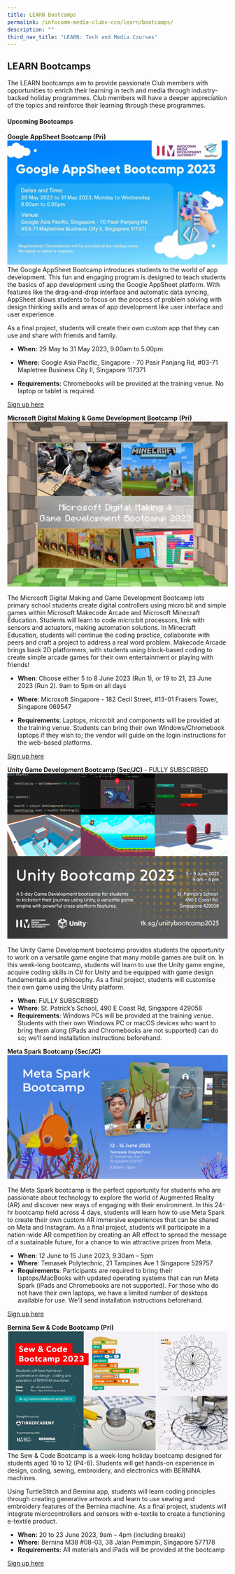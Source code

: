 ```yaml
---
title: LEARN Bootcamps
permalink: /infocomm-media-clubs-cca/learn/bootcamps/
description: ""
third_nav_title: "LEARN: Tech and Media Courses"
---
```

## LEARN Bootcamps

The LEARN bootcamps aim to provide passionate Club members with opportunities to enrich their learning in tech and media through industry-backed holiday programmes. Club members will have a deeper appreciation of the topics and reinforce their learning through these programmes.

#### Upcoming Bootcamps

**Google AppSheet Bootcamp (Pri)**
![](/images/web%20banner.jpg)
The Google AppSheet Bootcamp introduces students to the world of app development. This fun and engaging program is designed to teach students the basics of app development using the Google AppSheet platform. With features like the drag-and-drop interface and automatic data syncing, AppSheet allows students to focus on the process of problem solving with design thinking skills and areas of app development like user interface and user experience.&nbsp;

As a final project, students will create their own custom app that they can use and share with friends and family.

* **When:** 29 May to 31 May 2023, 9.00am to 5.00pm

* **Where:** Google Asia Pacific, Singapore - 70 Pasir Panjang Rd, #03-71 Mapletree Business City II, Singapore 117371

* **Requirements:** Chromebooks will be provided at the training venue. No laptop or tablet is required.

[Sign up here](https://go.gov.sg/google-appsheet2023 )

**Microsoft Digital Making &amp; Game Development Bootcamp (Pri)**
![](/images/Icmclub/microsoft%20digital%20making%20&amp;%20game%20development%20bootcamp%20(pri).jpg)

The Microsoft Digital Making and Game Development Bootcamp lets primary school students create digital controllers using micro:bit and simple games within Microsoft Makecode Arcade and Microsoft Minecraft Education. Students will learn to code micro:bit processors, link with sensors and actuators, making automation solutions. In Minecraft Education, students will continue the coding practice, collaborate with peers and craft a project to address a real word problem. Makecode Arcade brings back 2D platformers, with students using block-based coding to create simple arcade games for their own entertainment or playing with friends!

*   **When**: Choose either 5 to 8 June 2023 (Run 1), or 19 to 21,  23 June 2023 (Run 2). 9am to 5pm on all days
    
*   **Where**: Microsoft Singapore - 182 Cecil Street, #13-01 Frasers Tower, Singapore 069547
*   **Requirements**: Laptops, micro:bit and components will be provided at the training venue. Students can bring their own Windows/Chromebook laptops if they wish to; the vendor will guide on the login instructions for the web-based platforms.

[Sign up here ](https://go.gov.sg/microsoft-bc23)

**Unity Game Development Bootcamp (Sec/JC)** - FULLY SUBSCRIBED
![](/images/Icmclub/unity%20bootcamp.png)

The Unity Game Development bootcamp provides students the opportunity to work on a versatile game engine that many mobile games are built on. In this week-long bootcamp, students will learn to use the Unity game engine, acquire coding skills in C# for Unity and be equipped with game design fundamentals and philosophy. As a final project, students will customise their own game using the Unity platform.

*   **When**: FULLY SUBSCRIBED
*   **Where**: St. Patrick’s School, 490 E Coast Rd, Singapore 429058
*   **Requirements**: Windows PCs will be provided at the training venue. Students with their own Windows PC or macOS devices who want to bring them along (iPads and Chromebooks are not supported) can do so; we’ll send installation instructions beforehand.

**Meta Spark Bootcamp (Sec/JC)**
![](/images/meta_updated_promobootcamp_websitebanner%20.PNG)

The Meta Spark bootcamp is the perfect opportunity for students who are passionate about technology to explore the world of Augmented Reality (AR) and discover new ways of engaging with their environment. In this 24-hr bootcamp held across 4 days, students will learn how to use Meta Spark to create their own custom AR immersive experiences that can be shared on Meta and Instagram. As a final project, students will participate in a nation-wide AR competition by creating an AR effect to spread the message of a sustainable future, for a chance to win attractive prizes from Meta.

*   **When**: 12 June to 15 June 2023, 9.30am – 5pm
*   **Where**: Temasek Polytechnic, 21 Tampines Ave 1 Singapore 529757
*   **Requirements**: Participants are required to bring their laptops/MacBooks with updated operating systems that can run Meta Spark (iPads and Chromebooks are not supported). For those who do not have their own laptops, we have a limited number of desktops available for use. We’ll send installation instructions beforehand. <br>

[Sign up here](https://go.gov.sg/sparkarmay23)

**Bernina Sew &amp; Code Bootcamp (Pri)**
![](/images/bernina_promobootcamp_websitebanner.PNG)
The Sew &amp; Code Bootcamp is a week-long holiday bootcamp designed for students aged 10 to 12 (P4-6). Students will get hands-on experience in design, coding, sewing, embroidery, and electronics with BERNINA machines. <br>

Using TurtleStitch and Bernina app, students will learn coding principles through creating generative artwork and learn to use sewing and embroidery features of the Bernina machine. As a final project, students will integrate microcontrollers and sensors with e-textile to create a functioning e-textile product.
* **When:** 20 to 23 June 2023, 9am – 4pm (including breaks)
* **Where:** Bernina M38 #08-03, 38 Jalan Pemimpin, Singapore 577178
* **Requirements:** All materials and iPads will be provided at the bootcamp

[Sign up here ](https://go.gov.sg/bernina-sewcode2023)